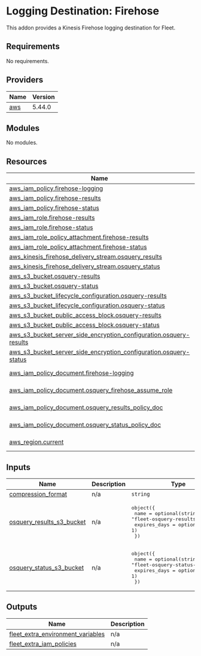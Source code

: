 # Logging Destination: Firehose
This addon provides a Kinesis Firehose logging destination for Fleet.

## Requirements

No requirements.

## Providers

| Name | Version |
|------|---------|
| <a name="provider_aws"></a> [aws](#provider\_aws) | 5.44.0 |

## Modules

No modules.

## Resources

| Name | Type |
|------|------|
| [aws_iam_policy.firehose-logging](https://registry.terraform.io/providers/hashicorp/aws/latest/docs/resources/iam_policy) | resource |
| [aws_iam_policy.firehose-results](https://registry.terraform.io/providers/hashicorp/aws/latest/docs/resources/iam_policy) | resource |
| [aws_iam_policy.firehose-status](https://registry.terraform.io/providers/hashicorp/aws/latest/docs/resources/iam_policy) | resource |
| [aws_iam_role.firehose-results](https://registry.terraform.io/providers/hashicorp/aws/latest/docs/resources/iam_role) | resource |
| [aws_iam_role.firehose-status](https://registry.terraform.io/providers/hashicorp/aws/latest/docs/resources/iam_role) | resource |
| [aws_iam_role_policy_attachment.firehose-results](https://registry.terraform.io/providers/hashicorp/aws/latest/docs/resources/iam_role_policy_attachment) | resource |
| [aws_iam_role_policy_attachment.firehose-status](https://registry.terraform.io/providers/hashicorp/aws/latest/docs/resources/iam_role_policy_attachment) | resource |
| [aws_kinesis_firehose_delivery_stream.osquery_results](https://registry.terraform.io/providers/hashicorp/aws/latest/docs/resources/kinesis_firehose_delivery_stream) | resource |
| [aws_kinesis_firehose_delivery_stream.osquery_status](https://registry.terraform.io/providers/hashicorp/aws/latest/docs/resources/kinesis_firehose_delivery_stream) | resource |
| [aws_s3_bucket.osquery-results](https://registry.terraform.io/providers/hashicorp/aws/latest/docs/resources/s3_bucket) | resource |
| [aws_s3_bucket.osquery-status](https://registry.terraform.io/providers/hashicorp/aws/latest/docs/resources/s3_bucket) | resource |
| [aws_s3_bucket_lifecycle_configuration.osquery-results](https://registry.terraform.io/providers/hashicorp/aws/latest/docs/resources/s3_bucket_lifecycle_configuration) | resource |
| [aws_s3_bucket_lifecycle_configuration.osquery-status](https://registry.terraform.io/providers/hashicorp/aws/latest/docs/resources/s3_bucket_lifecycle_configuration) | resource |
| [aws_s3_bucket_public_access_block.osquery-results](https://registry.terraform.io/providers/hashicorp/aws/latest/docs/resources/s3_bucket_public_access_block) | resource |
| [aws_s3_bucket_public_access_block.osquery-status](https://registry.terraform.io/providers/hashicorp/aws/latest/docs/resources/s3_bucket_public_access_block) | resource |
| [aws_s3_bucket_server_side_encryption_configuration.osquery-results](https://registry.terraform.io/providers/hashicorp/aws/latest/docs/resources/s3_bucket_server_side_encryption_configuration) | resource |
| [aws_s3_bucket_server_side_encryption_configuration.osquery-status](https://registry.terraform.io/providers/hashicorp/aws/latest/docs/resources/s3_bucket_server_side_encryption_configuration) | resource |
| [aws_iam_policy_document.firehose-logging](https://registry.terraform.io/providers/hashicorp/aws/latest/docs/data-sources/iam_policy_document) | data source |
| [aws_iam_policy_document.osquery_firehose_assume_role](https://registry.terraform.io/providers/hashicorp/aws/latest/docs/data-sources/iam_policy_document) | data source |
| [aws_iam_policy_document.osquery_results_policy_doc](https://registry.terraform.io/providers/hashicorp/aws/latest/docs/data-sources/iam_policy_document) | data source |
| [aws_iam_policy_document.osquery_status_policy_doc](https://registry.terraform.io/providers/hashicorp/aws/latest/docs/data-sources/iam_policy_document) | data source |
| [aws_region.current](https://registry.terraform.io/providers/hashicorp/aws/latest/docs/data-sources/region) | data source |

## Inputs

| Name | Description | Type | Default | Required |
|------|-------------|------|---------|:--------:|
| <a name="input_compression_format"></a> [compression\_format](#input\_compression\_format) | n/a | `string` | `"UNCOMPRESSED"` | no |
| <a name="input_osquery_results_s3_bucket"></a> [osquery\_results\_s3\_bucket](#input\_osquery\_results\_s3\_bucket) | n/a | <pre>object({<br>    name         = optional(string, "fleet-osquery-results-archive")<br>    expires_days = optional(number, 1)<br>  })</pre> | <pre>{<br>  "expires_days": 1,<br>  "name": "fleet-osquery-results-archive"<br>}</pre> | no |
| <a name="input_osquery_status_s3_bucket"></a> [osquery\_status\_s3\_bucket](#input\_osquery\_status\_s3\_bucket) | n/a | <pre>object({<br>    name         = optional(string, "fleet-osquery-status-archive")<br>    expires_days = optional(number, 1)<br>  })</pre> | <pre>{<br>  "expires_days": 1,<br>  "name": "fleet-osquery-status-archive"<br>}</pre> | no |

## Outputs

| Name | Description |
|------|-------------|
| <a name="output_fleet_extra_environment_variables"></a> [fleet\_extra\_environment\_variables](#output\_fleet\_extra\_environment\_variables) | n/a |
| <a name="output_fleet_extra_iam_policies"></a> [fleet\_extra\_iam\_policies](#output\_fleet\_extra\_iam\_policies) | n/a |
